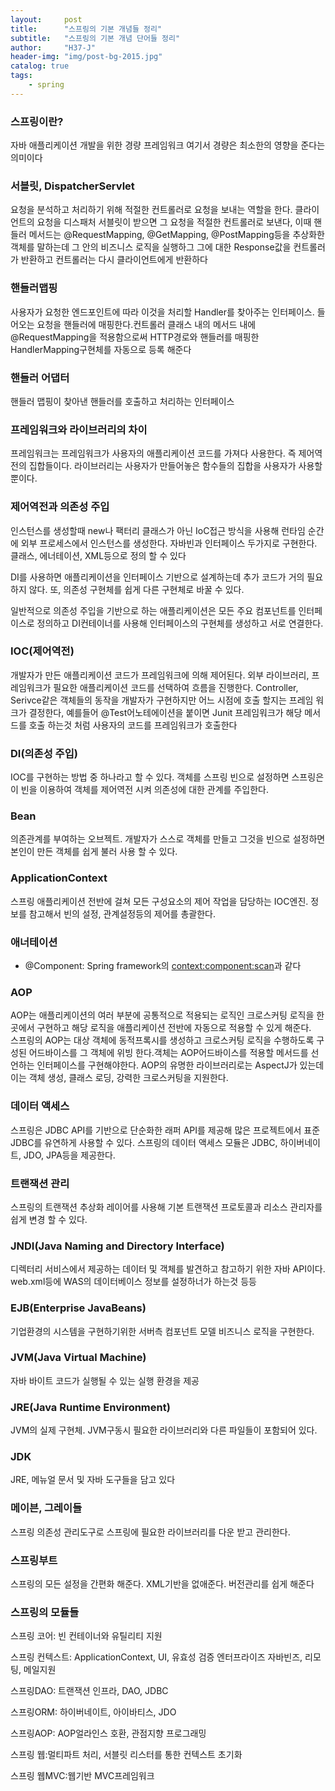```yaml
---
layout:     post
title:      "스프링의 기본 개념들 정리"
subtitle:   "스프링의 기본 개념 단어들 정리"
author:     "H37-J"
header-img: "img/post-bg-2015.jpg"
catalog: true
tags:
    - spring
---
```


### 스프링이란?

자바 애플리케이션 개발을 위한 경량 프레임워크 여기서 경량은 최소한의 영향을 준다는 의미이다

### 서블릿, DispatcherServlet

요청을 분석하고 처리하기 위해 적절한 컨트롤러로 요청을 보내는 역할을 한다.
클라이언트의 요청을 디스패처 서블릿이 받으면 그 요청을 적절한 컨트롤러로 보낸다, 이때 핸들러 메서드는 @RequestMapping, @GetMapping, @PostMapping등을 추상화한 객체를 말하는데 그 안의 비즈니스 로직을 실행하그 그에 대한 Response값을 컨트롤러가 반환하고 컨트롤러는 다시 클라이언트에게 반환하다

### 핸들러맵핑

사용자가 요청한 엔드포인트에 따라 이것을 처리할 Handler를 찾아주는 인터페이스. 들어오는 요청을 핸들러에 매핑한다.컨트롤러 클래스 내의 메서드 내에 @RequestMapping을 적용함으로써 HTTP경로와 핸들러를 매핑한 HandlerMapping구현체를 자동으로 등록 해준다

### 핸들러 어댑터

핸들러 맵핑이 찾아낸 핸들러를 호출하고 처리하는 인터페이스

### 프레임워크와 라이브러리의 차이

프레임워크는 프레임워크가 사용자의 애플리케이션 코드를 가져다 사용한다. 즉 제어역전의 집합들이다.
라이브러리는 사용자가 만들어놓은 함수들의 집합을 사용자가 사용할 뿐이다.

### 제어역전과 의존성 주입

인스턴스를 생성할때 new나 팩터리 클래스가 아닌 IoC접근 방식을 사용해 런타임 순간에 외부 프로세스에서 인스턴스를 생성한다. 자바빈과 인터페이스 두가지로 구현한다. 클래스, 에너테이션, XML등으로 정의 할 수 있다

DI를 사용하면 애플리케이션을 인터페이스 기반으로 설계하는데 추가 코드가 거의 필요하지 않다. 또, 의존성 구현체를 쉽게 다른 구현체로 바꿀 수 있다.

일반적으로 의존성 주입을 기반으로 하는 애플리케이션은 모든 주요 컴포넌트를 인터페이스로 정의하고 DI컨테이너를 사용해 인터페이스의 구현체를 생성하고 서로 연결한다.

### IOC(제어역전)

개발자가 만든 애플리케이션 코드가 프레임워크에 의해 제어된다. 외부 라이브러리, 프레임워크가 필요한 애플리케이션 코드를 선택하여 흐름을 진행한다. Controller, Serivce같은 객체들의 동작을 개발자가 구현하지만 어느 시점에 호출 할지는 프레임 워크가 결정한다, 예를들어 @Test어노테에이션을 붙이면 Junit 프레임워크가 해당 메서드를 호출 하는것 처럼 사용자의 코드를 프레임워크가 호출한다

### DI(의존성 주입)

IOC를 구현하는 방법 중 하나라고 할 수 있다. 객체를 스프링 빈으로 설정하면 스프링은 이 빈을 이용하여
객체를 제어역전 시켜 의존성에 대한 관계를 주입한다.

### Bean

의존관계를 부여하는 오브젝트. 개발자가 스스로 객체를 만들고 그것을 빈으로 설정하면 본인이 만든 객체를 쉽게 불러 사용 할 수 있다.

### ApplicationContext

스프링 애플리케이션 전반에 걸쳐 모든 구성요소의 제어 작업을 담당하는 IOC엔진. 정보를 참고해서 빈의 설정, 관계설정등의 제어를 총괄한다.

### 애너테이션

* @Component: Spring framework의 <context:component:scan>과 같다

### AOP

AOP는 애플리케이션의 여러 부분에 공통적으로 적용되는 로직인 크로스커팅 로직을 한곳에서 구현하고 해당 로직을 애플리케이션 전반에 자동으로 적용할 수 있게 해준다.  
스프링의 AOP는 대상 객체에 동적프록시를 생성하고 크로스커팅 로직을 수행하도록 구성된 어드바이스를 그 객체에 위빙 한다.객체는 AOP어드바이스를 적용할 메서드를 선언하는 인터페이스를 구현해야한다.
AOP의 유명한 라이브러리로는 AspectJ가 있는데 이는 객체 생성, 클래스 로딩, 강력한 크로스커팅을 지원한다.

### 데이터 액세스

스프링은 JDBC API를 기반으로 단순화한 래퍼 API를 제공해 많은 프로젝트에서 표준 JDBC를 유연하게 사용할 수 있다. 스프링의 데이터 액세스 모듈은 JDBC, 하이버네이트, JDO, JPA등을 제공한다.

### 트랜잭션 관리

스프링의 트랜잭션 추상화 레이어를 사용해 기본 트랜잭션 프로토콜과 리소스 관리자를 쉽게 변경 할 수 있다.

### JNDI(Java Naming and Directory Interface)

디렉터리 서비스에서 제공하는 데이터 및 객체를 발견하고 참고하기 위한 자바 API이다. web.xml등에 WAS의 데이터베이스 정보를 설정하너가 하는것 등등

### EJB(Enterprise JavaBeans)

기업환경의 시스템을 구현하기위한 서버측 컴포넌트 모델
비즈니스 로직을 구현한다.

### JVM(Java Virtual Machine)

자바 바이트 코드가 실행될 수 있는 실행 환경을 제공

### JRE(Java Runtime Environment)

JVM의 실제 구현체. JVM구동시 필요한 라이브러리와 다른 파일들이 포함되어 있다.

### JDK

JRE, 메뉴얼 문서 및 자바 도구들을 담고 있다

### 메이븐, 그레이들

스프링 의존성 관리도구로 스프링에 필요한 라이브러리를 다운 받고 관리한다.

### 스프링부트

스프링의 모든 설정을 간편화 해준다. XML기반을 없애준다. 버전관리를 쉽게 해준다

### 스프링의 모듈들

스프링 코어: 빈 컨테이너와 유틸리티 지원

스프링 컨텍스트: ApplicationContext, UI, 유효성 검증
엔터프라이즈 자바빈즈, 리모팅, 메일지원

스프링DAO: 트랜잭션 인프라, DAO, JDBC

스프링ORM: 하이버네이트, 아이바티스, JDO

스프링AOP: AOP얼라인스 호환, 관점지향 프로그래밍

스프링 웹:멀티파트 처리, 서블릿 리스터를 통한 컨텍스트 초기화

스프링 웹MVC:웹기반 MVC프레임워크